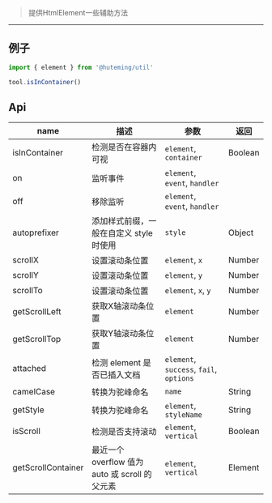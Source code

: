 > 提供HtmlElement一些辅助方法

----------------------

## 例子

```javascript
import { element } from '@huteming/util'

tool.isInContainer()
```

## Api

| name | 描述 | 参数 | 返回 |
|------|--------|-------|----------|
| isInContainer | 检测是否在容器内可视 | `element`, `container` | Boolean |
| on | 监听事件 | `element`, `event`, `handler` | |
| off | 移除监听 | `element`, `event`, `handler` | |
| autoprefixer | 添加样式前缀，一般在自定义 style 时使用 | `style` | Object |
| scrollX | 设置滚动条位置 | `element`, `x` | Number |
| scrollY | 设置滚动条位置 | `element`, `y` | Number |
| scrollTo | 设置滚动条位置 | `element`, `x`, `y` | Number |
| getScrollLeft | 获取X轴滚动条位置 | `element` | Number |
| getScrollTop | 获取Y轴滚动条位置 | `element` | Number |
| attached | 检测 element 是否已插入文档 | `element`, `success`, `fail`, `options` | |
| camelCase | 转换为驼峰命名 | `name` | String |
| getStyle | 转换为驼峰命名 | `element`, `styleName` | String |
| isScroll | 检测是否支持滚动 | `element`, `vertical` | Boolean |
| getScrollContainer | 最近一个 overflow 值为 auto 或 scroll 的父元素 | `element`, `vertical` | Element |
